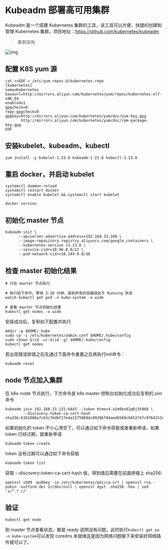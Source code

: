 # Kubeadm 部署高可用集群
Kubeadm 是一个搭建 Kubernetes 集群的工具，该工具可以方便、快捷的创建和管理 Kubernetes 集群。项目地址：https://github.com/kubernetes/kubeadm

>集群架构

![img](/kubeadm-1.png)


## 配置 K8S yum 源
```shell
cat <<EOF > /etc/yum.repos.d/kubernetes.repo
[kubernetes]
name=Kubernetes
baseurl=http://mirrors.aliyun.com/kubernetes/yum/repos/kubernetes-el7-x86_64
enabled=1
gpgcheck=0
repo_gpgcheck=0
gpgkey=http://mirrors.aliyun.com/kubernetes/yum/doc/yum-key.gpg
       http://mirrors.aliyun.com/kubernetes/yum/doc/rpm-package-key.gpg
EOF
```

## 安装kubelet、kubeadm、kubectl
```shell
yum install -y kubelet-1.23.6 kubeadm-1.23.6 kubectl-1.23.6
```


## 重启 docker，并启动 kubelet
```shell
systemctl daemon-reload
systemctl restart docker
systemctl enable kubelet && systemctl start kubelet

docker version
```




## 初始化 master 节点
```shell
kubeadm init \
      --apiserver-advertise-address=192.168.33.100 \
      --image-repository registry.aliyuncs.com/google_containers \
      --kubernetes-version v1.23.6 \
      --service-cidr=10.96.0.0/12 \
      --pod-network-cidr=10.244.0.0/16
```

## 检查 master 初始化结果
```shell
# 只在 master 节点执行

# 执行如下命令，等待 3-10 分钟，直到所有的容器组处于 Running 状态
watch kubectl get pod -n kube-system -o wide

# 查看 master 节点初始化结果
kubectl get nodes -o wide

```

安装成功后，复制如下配置并执行
```shell
mkdir -p $HOME/.kube
sudo cp -i /etc/kubernetes/admin.conf $HOME/.kube/config
sudo chown $(id -u):$(id -g) $HOME/.kube/config
kubectl get nodes
```

若出现错误排错之后先通过下面命令重置之后再执行init命令：
```shell
kubeadm reset
```

## node 节点加入集群
在 k8s-node 节点执行，下方命令是 k8s master 控制台初始化成功后复制的 join 命令
```shell
kubeadm join 192.168.33.131:6443 --token 6tmev4.a1m9ks62q0j3t868 \
        --discovery-token-ca-cert-hash sha256:6361880a7c63c76dbf17e4a1575869dc09206f84aedb569c6652747c97641516
```
如果初始化的 token 不小心清空了，可以通过如下命令获取或者重新申请，如果 token 已经过期，就重新申请
```shell
kubeadm token create
```
token 没有过期可以通过如下命令获取
```shell
kubeadm token list
```
获取 --discovery-token-ca-cert-hash 值，得到值后需要在前面拼接上 sha256:
```shell
openssl x509 -pubkey -in /etc/kubernetes/pki/ca.crt | openssl rsa -pubin -outform der 2>/dev/null | openssl dgst -sha256 -hex | sed 's/^.* //'
```

## 验证
```shell
kubectl get node
```
到 master 节点查看状态，都是 ready 说明没有问题，此时执行`kubectl get po -n kube-system`可以发现 coredns 未就绪这是因为网络问题接下来安装好网络插件就可以了。
